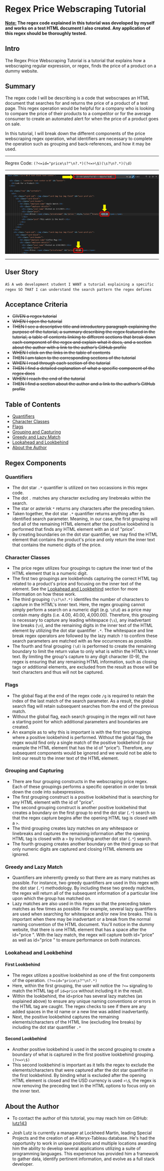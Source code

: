 # Regex Price Webscraping Tutorial

#### **<ins>Note:</ins>** The regex code explained in this tutorial was developed by myself and works on a test HTML document I also created. Any application of this regex should be thoroughly tested.

## Intro
The Regex Price Webscraping Tutorial is a tutorial that explains how a webscraping regular expression, or regex, finds the price of a product on a dummy website.

## Summary
The regex code I will be describing is a code that webscrapes an HTML document that searches for and returns the price of a product of a test page.  This regex operation would be helpful for a company who is looking to compare the price of their products to a competitor or for the average consumer to create an automated alert for when the price of a product goes on sale.

In this tutorial, I will break down the different components of the price webscraping regex operation, what identifiers are necessary to complete the operation such as grouping and back-references, and how it may be used.

---
Regrex Code: ```(?<=id="price\s?"\n?.*)(?<=>\$)(\s?\n?.*)(\d)```

---

![image](/Develop/img/RegexSnipIt.PNG)

---

## User Story
``AS A web development student
I WANT a tutorial explaining a specific regex
SO THAT I can understand the search pattern the regex defines``

## Acceptance Criteria
* ~~GIVEN a regex tutorial~~
* ~~WHEN I open the tutorial~~
* ~~THEN I see a descriptive title and introductory paragraph explaining the purpose of the tutorial, a summary describing the regex featured in the tutorial, a table of contents linking to different sections that break down each component of the regex and explain what it does, and a section about the author with a link to the author’s GitHub profile~~
* ~~WHEN I click on the links in the table of contents~~
* ~~THEN I am taken to the corresponding sections of the tutorial~~
* ~~WHEN I read through each section of the tutorial~~
* ~~THEN I find a detailed explanation of what a specific component of the regex does~~
* ~~WHEN I reach the end of the tutorial~~
* ~~THEN I find a section about the author and a link to the author’s GitHub profile~~

## Table of Contents


- [Quantifiers](#quantifiers)
- [Character Classes](#character-classes)
- [Flags](#flags)
- [Grouping and Capturing](#grouping-and-capturing)
- [Greedy and Lazy Match](#greedy-and-lazy-match)
- [Lookahead and Lookbehind](#lookahead-and-lookbehind)
- [About the Author](#about-the-author)


## Regex Components

### Quantifiers
* The dot star `.*` quantifier is utilized on two occassions in this regex code.
* The dot `.` matches any character excluding any linebreaks within the search.
* The star or asterisk `*` returns any characters after the preceding token.
* Taken together, the dot star `.*` quantifier returns anything after its identified search parameter. Meaning, in our case, the first grouping will find all of the remaining HTML element after the positive lookbehind is performed that finds any HTML element with an id of "price". 
* By creating boundaries on the dot star quantifier, we may find the HTML element that contains the product's price and only return the inner text that contains the numeric digits of the price.

### Character Classes
* The price regex utilizes four groupings to capture the inner text of the HTML element that is a numeric digit. 
* The first two groupings are lookbehinds capturing the correct HTML tag related to a product's price and focusing on the inner text of the element. See the [Lookahead and Lookbehind](#lookahead-and-lookbehind) section for more information on how these work.
* The third grouping `(\s?\n?.*)` identifes the number of characters to capture in the HTML's inner text. Here, the regex grouping cannot simply perform a search on a numeric digit (e.g. `\d\d`) as a price may contain many digits (i.e. 4.00, 40.00, 4,000.00). Therefore, this grouping is necessary to capture any leading whitespace (`\s`), any inadvertant line breaks (`\n`), and the remaining digits in the inner text of the HTML element by utilizing the dot star quantifier `.*`. The whitespace and line break regex operators are followed by the lazy match `?` to confirm these search parameters are matched with as few occurrences as possible.
* The fourth and final grouping `(\d)` is performed to create the remaining boundary to limit the return value to only what is within the HTML's inner text. By limiting the group's capture to any digit character (0-9), the regex is ensuring that any remaining HTML information, such as closing tags or additional elements, are excluded from the result as those will be text characters and thus will not be captured.

### Flags
* The global flag at the end of the regex code `/g` is required to retain the index of the last match of the search parameter. As a result, the global search flag will retain subsequent searches from the end of the previous match.
* Without the global flag, each search grouping in the regex will not have a starting point for which additional parameters and boundaries are created.
* An example as to why this is important is with the first two groupings where a positive lookbehind is performed. Without the global flag, the regex would find only a single match of the positive lookbehind (in our example the HTML element that has the id of "price"). Therefore, any subsequent components would be ignored and we would not be able to limit our result to the inner text of the HTML element.

### Grouping and Capturing
* There are four grouping constructs in the webscraping price regex. Each of these groupings performs a specific operation in order to break down the code into subexpressions.
* The first grouping construct is a positive lookbehind that is searching for any HTML element with the id of "price".
* The second grouping construct is another positive lookbehind that creates a boundary on the first group to end the dot star (`.*`) search so that the regex capture begins after the opening HTML tag is closed with a `>`.
* The third grouping creates lazy matches on any whitespace or linebreaks and captures the remaining information after the opening HTML tag is closed with a `>` by including another dot star (`.*`) search.
* The fourth grouping creates another boundary on the third group so that only numeric digits are captured and closing HTML elements are ignored.

### Greedy and Lazy Match
* Quantifiers are inherently greedy so that there are as many matches as possible. For instance, two greedy quantifiers are used in this regex with the dot star (`.*`) methodology. By including these two greedy matches, the regex will return all of the subsequent information of a particular line upon which the group has matched on.
* Lazy matches are also used in this regex so that the preceding token matches as few times as possible. For example, several lazy quantifiers are used when searching for whitespace and/or new line breaks. This is important when there may be inadvertant or a break from the normal naming convention of the HTML document. You'll notice in the dummy website, that there is one HTML element that has a space after the id="price ". With the lazy match, the regex will capture both id="price" as well as id="price " to ensure performance on both instances.

### Lookahead and Lookbehind
#### First Lookbehind
* The regex utilizes a positive lookbehind as one of the first components of the operation. `(?<=id="price\s?"\n?.*)`
* Here, within the first grouping, the user will notice the `?<=` signaling to match the HTML tag of `id=price` without including it in the result.
* Within the lookbehind, the id=price has several lazy matches (as explained above) to ensure any unique naming conventions or errors in the HTML tag are caught. The regex checks to see if there are any added spaces in the id name or a new line was added inadvertantly.
* Next, the positive lookbehind captures the remaining elements/characters of the HTML line (excluding line breaks) by including the dot star quantifier `.*`
#### Second Lookbehind
* Another positive lookbehind is used in the second grouping to create a boundary of what is captured in the first positive lookbehind grouping. `(?<=>\$)`
* This second lookbehind is important as it tells the regex to exclude the elements/characters that were captured after the dot star quantifier in the first lookbehind. By binding what is excluded after the opening HTML element is closed and the USD currency is used `>\$`, the regex is now removing the preceding text in the HTML options to focus only on the inner text.

## About the Author

* To contact the author of this tutorial, you may reach him on GitHub: [lutz143](https://github.com/lutz143)

* Josh Lutz is currently a manager at Lockheed Martin, leading Special Projects and the creation of an Alteryx-Tableau database. He's had the opportunity to work in unique positions and multiple locations awarding him the ability to develop several applications utilizing a suite of programming languages. This experience has provided him a framework to gather data, identify pertinent information, and evolve as a full stack developer.
